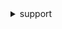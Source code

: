 <details><summary>support</summary><blockquote>

- **<details><summary>add-attachments-to-set</summary><blockquote>**

  * --attachment-set-id
  * --attachments
  * --cli-input-json
  * --cli-input-yaml
  * --generate-cli-skeleton


- **<details><summary>add-communication-to-case</summary><blockquote>**

  * --case-id
  * --communication-body
  * --cc-email-addresses
  * --attachment-set-id
  * --cli-input-json
  * --cli-input-yaml
  * --generate-cli-skeleton


- **<details><summary>create-case</summary><blockquote>**

  * --subject
  * --service-code
  * --severity-code
  * --category-code
  * --communication-body
  * --cc-email-addresses
  * --language
  * --issue-type
  * --attachment-set-id
  * --cli-input-json
  * --cli-input-yaml
  * --generate-cli-skeleton


- **<details><summary>describe-attachment</summary><blockquote>**

  * --attachment-id
  * --cli-input-json
  * --cli-input-yaml
  * --generate-cli-skeleton


- **<details><summary>describe-cases</summary><blockquote>**

  * --case-id-list
  * --display-id
  * --after-time
  * --before-time
  * --include-resolved-cases
  * --no-include-resolved-cases
  * --language
  * --include-communications
  * --no-include-communications
  * --cli-input-json
  * --cli-input-yaml
  * --starting-token
  * --page-size
  * --max-items
  * --generate-cli-skeleton


- **<details><summary>describe-communications</summary><blockquote>**

  * --case-id
  * --before-time
  * --after-time
  * --cli-input-json
  * --cli-input-yaml
  * --starting-token
  * --page-size
  * --max-items
  * --generate-cli-skeleton


- **<details><summary>describe-services</summary><blockquote>**

  * --service-code-list
  * --language
  * --cli-input-json
  * --cli-input-yaml
  * --generate-cli-skeleton


- **<details><summary>describe-severity-levels</summary><blockquote>**

  * --language
  * --cli-input-json
  * --cli-input-yaml
  * --generate-cli-skeleton


- **<details><summary>describe-trusted-advisor-check-refresh-statuses</summary><blockquote>**

  * --check-ids
  * --cli-input-json
  * --cli-input-yaml
  * --generate-cli-skeleton


- **<details><summary>describe-trusted-advisor-check-result</summary><blockquote>**

  * --check-id
  * --language
  * --cli-input-json
  * --cli-input-yaml
  * --generate-cli-skeleton


- **<details><summary>describe-trusted-advisor-checks</summary><blockquote>**

  * --language
  * --cli-input-json
  * --cli-input-yaml
  * --generate-cli-skeleton


- **<details><summary>describe-trusted-advisor-check-summaries</summary><blockquote>**

  * --check-ids
  * --cli-input-json
  * --cli-input-yaml
  * --generate-cli-skeleton


- **<details><summary>help</summary><blockquote>**

  * 


- **<details><summary>refresh-trusted-advisor-check</summary><blockquote>**

  * --check-id
  * --cli-input-json
  * --cli-input-yaml
  * --generate-cli-skeleton


- **<details><summary>resolve-case</summary><blockquote>**

  * --case-id
  * --cli-input-json
  * --cli-input-yaml
  * --generate-cli-skeleton


</blockquote></details>
</blockquote></details>
</blockquote></details>
</blockquote></details>
</blockquote></details>
</blockquote></details>
</blockquote></details>
</blockquote></details>
</blockquote></details>
</blockquote></details>
</blockquote></details>
</blockquote></details>
</blockquote></details>
</blockquote></details>
</blockquote></details>
</blockquote></details>

